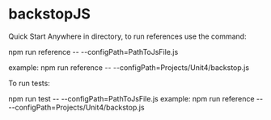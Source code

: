 # backstopJS

Quick Start
Anywhere in directory, to run references use the command:

npm run reference -- --configPath=PathToJsFile.js

example:
npm run reference -- --configPath=Projects/Unit4/backstop.js


To run tests:

npm run test -- --configPath=PathToJsFile.js
example:
npm run reference -- --configPath=Projects/Unit4/backstop.js

